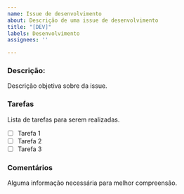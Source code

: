 ```yaml
---
name: Issue de desenvolvimento
about: Descrição de uma issue de desenvolvimento
title: "[DEV]"
labels: Desenvolvimento
assignees: ''

---
```


### Descrição:
Descrição objetiva sobre da issue.

### Tarefas
Lista de tarefas para serem realizadas. 

- [ ] Tarefa 1
- [ ] Tarefa 2
- [ ] Tarefa 3
 
### Comentários
Alguma informação necessária para melhor compreensão.
